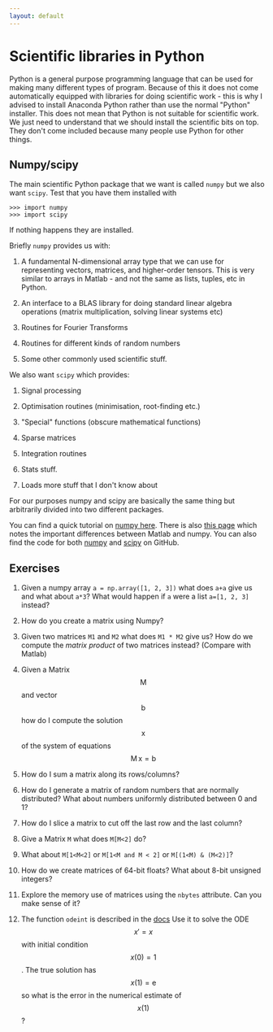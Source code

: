 ```yaml
---
layout: default
---
```


# Scientific libraries in Python

Python is a general purpose programming language that can be used for making
many different types of program. Because of this it does not come
automatically equipped with libraries for doing scientific work - this is why
I advised to install Anaconda Python rather than use the normal "Python"
installer. This does not mean that Python is not suitable for scientific work.
We just need to understand that we should install the scientific bits on top.
They don't come included because many people use Python for other things.

## Numpy/scipy

The main scientific Python package that we want is called `numpy` but we also
want `scipy`. Test that you have them installed with
~~~~
>>> import numpy
>>> import scipy
~~~~
If nothing happens they are installed.

Briefly `numpy` provides us with:

1. A fundamental N-dimensional array type that we can use for representing
   vectors, matrices, and higher-order tensors. This is very similar to arrays
   in Matlab - and not the same as lists, tuples, etc in Python.

2. An interface to a BLAS library for doing standard linear algebra operations
   (matrix multiplication, solving linear systems etc)

3. Routines for Fourier Transforms

4. Routines for different kinds of random numbers

5. Some other commonly used scientific stuff.

We also want `scipy` which provides:

1. Signal processing

2. Optimisation routines (minimisation, root-finding etc.)

3. "Special" functions (obscure mathematical functions)

4. Sparse matrices

5. Integration routines

6. Stats stuff.

7. Loads more stuff that I don't know about

For our purposes numpy and scipy are basically the same thing but arbitrarily
divided into two different packages.

You can find a quick tutorial on [numpy
here](https://docs.scipy.org/doc/numpy-dev/user/quickstart.html). There is
also [this
page](https://docs.scipy.org/doc/numpy-dev/user/numpy-for-matlab-users.html)
which notes the important differences between Matlab and numpy. You can also
find the code for both [numpy](https://github.com/numpy/numpy) and
[scipy](https://github.com/scipy/scipy) on GitHub.


## Exercises

1. Given a numpy array `a = np.array([1, 2, 3])` what does `a+a` give us and what
   about `a*3`? What would happen if `a` were a list `a=[1, 2, 3]` instead?

2. How do you create a matrix using Numpy?

3. Given two matrices `M1` and `M2` what does `M1 * M2` give us? How do we
   compute the *matrix product* of two matrices instead? (Compare with Matlab)

4. Given a Matrix $$\mathrm{M}$$ and vector $$\mathrm{b}$$ how do I compute
   the solution $$\mathrm{x}$$ of the system of equations $$\mathrm{M\,x =
   b}$$

5. How do I sum a matrix along its rows/columns?

6. How do I generate a matrix of random numbers that are normally distributed?
   What about numbers uniformly distributed between 0 and 1?

7. How do I slice a matrix to cut off the last row and the last column?

8. Give a Matrix `M` what does `M[M<2]` do?

9. What about `M[1<M<2]` or `M[1<M and M < 2]` or `M[(1<M) & (M<2)]`?

10. How do we create matrices of 64-bit floats? What about 8-bit unsigned
    integers?

11. Explore the memory use of matrices using the `nbytes` attribute. Can you
    make sense of it?

12. The function `odeint` is described in the
    [docs](https://docs.scipy.org/doc/scipy/reference/generated/scipy.integrate.odeint.html)
    Use it to solve the ODE $$x' = x$$ with initial condition $$x(0)=1$$. The
    true solution has $$x(1)=\mathrm{e}$$ so what is the error in the
    numerical estimate of $$x(1)$$?
